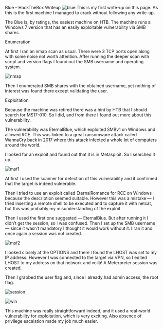 Blue – HackTheBox Writeup
![blue](images/blue.png)
This is my first write-up on this page.
As this is the first machine I managed to crack without following any write-up.

The Blue is, by ratings, the easiest machine on HTB.
The machine runs a Windows 7 version that has an easily exploitable vulnerability via SMB shares.

Enumeration

At first I ran an nmap scan as usual.
There were 3 TCP ports open along with some noise not worth attention.
After running the deeper scan with script and version flags I found out the SMB username and operating system.

![nmap](images/nmap-blue.png)

Then I enumerated SMB shares with the obtained username, yet nothing of interest was found there except validating the user.

Exploitation

Because the machine was retired there was a hint by HTB that I should search for MS17-010.
So I did, and from there I found out more about this vulnerability.

The vulnerability was EternalBlue, which exploited SMBv1 on Windows and allowed RCE.
This was linked to a great ransomware attack called WannaCry back in 2017 where this attack infected a whole lot of computers around the world.

I looked for an exploit and found out that it is in Metasploit.
So I searched it up.

![msf1](images/msf1.png)

At first I used the scanner for detection of this vulnerability and it confirmed that the target is indeed vulnerable.

Then i tried to use an exploit called EternalRomance for RCE on Windows because the description seemed suitable. However this was a mistake — I tried inserting a remote shell to be executed and to capture it with netcat, but this was probably my misunderstanding of the exploit.

Then I used the first one suggested — EternalBlue.
But after running it I didn’t get the session, so I was confused. Then I set up the SMB username — since it wasn’t mandatory I thought it would work without it.
I ran it and once again a session was not created.

![msf2](images/msf2.png)

I looked closely at the OPTIONS and there I found the LHOST was set to my IP address. However I was connected to the target via VPN, so I edited LHOST to my address on that network and voilà! A Meterpreter session was created.

Then I grabbed the user flag and, since I already had admin access, the root flag.

![session](images/meterpeter.png)

![win](images/htb.png)

This machine was really straightforward indeed, and it used a real-world vulnerability for exploitation, which is very exciting. Also absence of privilege escalation made my job much easier.
